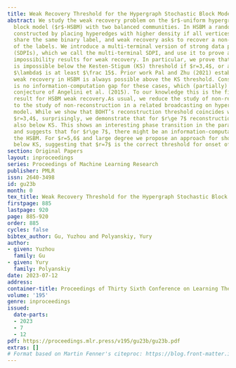 ```yaml
---
title: Weak Recovery Threshold for the Hypergraph Stochastic Block Model
abstract: We study the weak recovery problem on the $r$-uniform hypergraph stochastic
  block model ($r$-HSBM) with two balanced communities. In HSBM a random graph is
  constructed by placing hyperedges with higher density if all vertices of a hyperedge
  share the same binary label, and weak recovery asks to recover a non-trivial fraction
  of the labels. We introduce a multi-terminal version of strong data processing inequalities
  (SDPIs), which we call the multi-terminal SDPI, and use it to prove a variety of
  impossibility results for weak recovery. In particular, we prove that weak recovery
  is impossible below the Kesten-Stigum (KS) threshold if $r=3,4$, or a strength parameter
  $\lambda$ is at least $\frac 15$. Prior work Pal and Zhu (2021) established that
  weak recovery in HSBM is always possible above the KS threshold. Consequently, there
  is no information-computation gap for these cases, which (partially) resolves a
  conjecture of Angelini et al. (2015). To our knowledge this is the first impossibility
  result for HSBM weak recovery.As usual, we reduce the study of non-recovery of HSBM
  to the study of non-reconstruction in a related broadcasting on hypertrees (BOHT)
  model. While we show that BOHT’s reconstruction threshold coincides with KS for
  $r=3,4$, surprisingly, we demonstrate that for $r\ge 7$ reconstruction is possible
  also below KS. This shows an interesting phase transition in the parameter $r$,
  and suggests that for $r\ge 7$, there might be an information-computation gap for
  the HSBM. For $r=5,6$ and large degree we propose an approach for showing non-reconstruction
  below KS, suggesting that $r=7$ is the correct threshold for onset of the new phase.
section: Original Papers
layout: inproceedings
series: Proceedings of Machine Learning Research
publisher: PMLR
issn: 2640-3498
id: gu23b
month: 0
tex_title: Weak Recovery Threshold for the Hypergraph Stochastic Block Model
firstpage: 885
lastpage: 920
page: 885-920
order: 885
cycles: false
bibtex_author: Gu, Yuzhou and Polyanskiy, Yury
author:
- given: Yuzhou
  family: Gu
- given: Yury
  family: Polyanskiy
date: 2023-07-12
address: 
container-title: Proceedings of Thirty Sixth Conference on Learning Theory
volume: '195'
genre: inproceedings
issued:
  date-parts:
  - 2023
  - 7
  - 12
pdf: https://proceedings.mlr.press/v195/gu23b/gu23b.pdf
extras: []
# Format based on Martin Fenner's citeproc: https://blog.front-matter.io/posts/citeproc-yaml-for-bibliographies/
---
```

